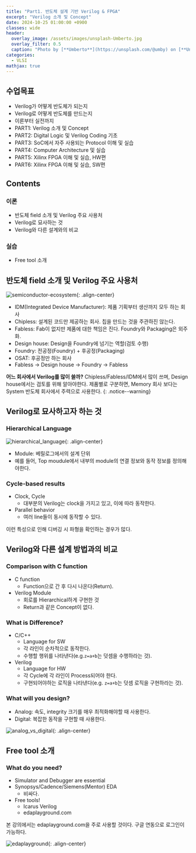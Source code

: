 ```yaml
---
title: "Part1. 반도체 설계 기반 Verilog & FPGA"
excerpt: "Verilog 소개 및 Concept"
date: 2024-10-25 01:00:00 +0900
classes: wide
header:
  overlay_image: /assets/images/unsplash-Umberto.jpg
  overlay_filter: 0.5
  caption: "Photo by [**Umberto**](https://unsplash.com/@umby) on [**Unsplash**](https://unsplash.com/)"
categories:
  - VLSI
mathjax: true
---
```


## 수업목표

- Verilog가 어떻게 반도체가 되는지
- Verilog로 어떻게 반도체를 만드는지
- 이론부터 실전까지
- PART1: Verilog 소개 및 Concept
- PART2: Digital Logic 및 Verilog Coding 기초
- PART3: SoC에서 자주 사용되는 Protocol 이해 및 실습
- PART4: Computer Architecture 및 실습
- PART5: Xilinx FPGA 이해 및 실습, HW편
- PART6: Xilinx FPGA 이해 및 실습, SW편

## Contents

### 이론

- 반도체 field 소개 및 Verilog 주요 사용처
- Verilog로 묘사하는 것
- Verilog와 다른 설계와의 비교

### 실습

- Free tool 소개

## 반도체 field 소개 및 Verilog 주요 사용처

![semiconductor-ecosystem]({{site.baseurl}}/assets/images/2024-10-25-verilog-and-fpga-1/semiconductor-ecosystem.png){: .align-center}

- IDM(Integrated Device Manufacturer): 제품 기획부터 생산까지 모두 하는 회사
- Chipless: 설계된 코드만 제공하는 회사. 칩을 만드는 것을 주관하진 않는다.
- Fabless: Fab이 없지만 제품에 대한 책임은 진다. Foundry와 Packaging은 외주화.
- Design house: Design을 Foundry에 넘기는 역할(검토 수행)
- Foundry: 전공정(Foundry) +  후공정(Packaging)
- OSAT: 후공정만 하는 회사
- Fabless → Design house → Foundry → Fabless

**어느 회사에서 Verilog를 많이 쓸까?** Chipless/Fabless/IDM에서 많이 쓰며, Design house에서는 검토를 위해 알아야한다. 제품별로 구분하면, Memory 회사 보다는 System 반도체 회사에서 주력으로 사용한다.
{: .notice--warning}

## Verilog로 묘사하고자 하는 것

### Hierarchical Language

![hierarchical_language]({{site.baseurl}}/assets/images/2024-10-25-verilog-and-fpga-1/hierarchical_language.png){: .align-center}

- Module: 베릴로그에서의 설계 단위
- 예를 들어, Top moudule에서 내부의 module의 연결 정보와 동작 정보를 정의해야한다.

### Cycle-based results

- Clock, Cycle
  - 대부분의 Verilog는 clock을 가지고 있고, 이에 따라 동작한다.
- Parallel behavior
  - 여러 line들이 동시에 동작할 수 있다.

이런 특성으로 인해 디버깅 시 파형을 확인하는 경우가 많다.

## Verilog와 다른 설계 방법과의 비교

### Comparison with C function

- C function
  - Function으로 간 후 다시 나온다(Return).
- Verilog Module
  - 회로를 Hierarchical하게 구현한 것
  - Return과 같은 Concept이 없다.

### What is Difference?

- C/C++
  - Language for SW
  - 각 라인이 순차적으로 동작한다.
  - 수행할 행위를 나타낸다(e.g.`z=a+b`는 덧셈을 수행하라는 것).
- Verilog
  - Language for HW
  - 각 Cycle에 각 라인이 Process되어야 한다.
  - 구현되어야하는 로직을 나타낸다(e.g. `z=a+b`는 덧셈 로직을 구현하라는 것).

### What will you design?

- Analog: 속도, integrity 크기를 매우 최적화해야할 때 사용한다.
- Digital: 복잡한 동작을 구현할 때 사용한다.

![analog_vs_digital]({{site.baseurl}}/assets/images/2024-10-25-verilog-and-fpga-1/analog_vs_digital.png){: .align-center}

## Free tool 소개

### What do you need?

- Simulator and Debugger are essential
- Synopsys/Cadence/Siemens(Mentor) EDA
  - 비싸다.
- Free tools!
  - Icarus Verilog
  - edaplayground.com

본 강의에서는 edaplayground.com을 주로 사용할 것이다. 구글 연동으로 로그인이 가능하다.

![edaplayground]({{site.baseurl}}/assets/images/2024-10-25-verilog-and-fpga-1/edaplayground.png){: .align-center}